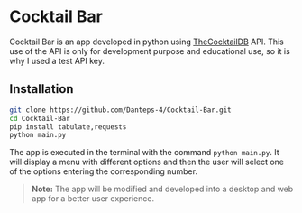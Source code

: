 # Cocktail Bar
Cocktail Bar is an app developed in python using [TheCocktailDB](https://www.thecocktaildb.com/api.php) API. This use of the API is only for development purpose and educational use, so it is why I used a test API key.

## Installation

```sh
git clone https://github.com/Danteps-4/Cocktail-Bar.git
cd Cocktail-Bar
pip install tabulate,requests
python main.py
```

The app is executed in the terminal with the command `python main.py`. It will display a menu with different options and then the user will select one of the options entering the corresponding number.

> **Note:** The app will be modified and developed into a desktop and web app for a better user experience.